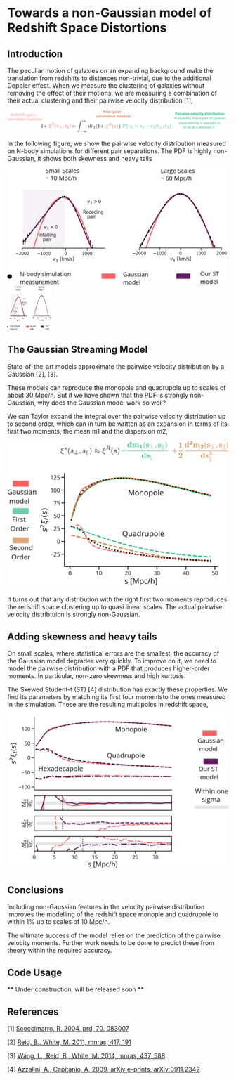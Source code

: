 
# Towards a non-Gaussian model of Redshift Space Distortions

## Introduction
The peculiar motion of galaxies on an expanding background make the translation from redshifts to distances non-trivial, due to the additional Doppler effect. When we measure the clustering of galaxies without removing the effect of their motions, we are measuring a combination of their actual clustering and their pairwise velocity distribution [1], 

![alt text](https://raw.githubusercontent.com/florpi/streamingmodel/master/images/streaming_model.png)


In the following figure, we show the pairwise velocity distribution measured on N-body simulations for different pair separations. The PDF is highly  non-Gaussian, it shows both skewness and heavy tails

![alt text](https://raw.githubusercontent.com/florpi/streamingmodel/master/images/velocity_distributions.png)
<img src="https://raw.githubusercontent.com/florpi/streamingmodel/master/images/velocity_distributions.png" width = "100" height="100">

## The Gaussian Streaming Model 
State-of-the-art models approximate the pairwise velocity distribution by a Gaussian [2], [3].

These models can reproduce the monopole and quadrupole up to scales of about 30 Mpc/h. But if we have shown that the PDF is strongly non-Gaussian, why does the Gaussian model work so well? 

We can Taylor expand the integral over the pairwise velocity distribution up to second order, which can in turn be written as an expansion in terms of its first two moments, the mean m1 and the dispersion m2,

![alt text](https://raw.githubusercontent.com/florpi/streamingmodel/master/images/gaussian_expansion.png)

It turns out that any distribution with the right first two moments reproduces the redshift space clustering up to quasi linear scales. The actual pairwise velocity distribtuion is strongly non-Gaussian.

## Adding skewness and heavy tails
On small scales, where statistical errors are the smallest, the accuracy of the Gaussian model degrades very quickly. To improve on it, we need to model the pairwise distribution with a PDF that produces higher-order moments. In particular, non-zero skewness and  high kurtosis. 

The Skewed Student-t (ST) [4] distribution has exactly these properties. We find its parameters by matching its first four momentsto the ones measured in the simulation. These are the resulting multipoles in redshift space,

![alt text](https://raw.githubusercontent.com/florpi/streamingmodel/master/images/model_multipoles.png)


## Conclusions
Including non-Gaussian features in the velocity pairwise distribution improves the modelling of the redshift space monople and quadrupole to within 1% up to scales of 10 Mpc/h.

 The ultimate success of the model relies on the prediction of the pairwise velocity moments. Further work needs to be done to predict these from theory within the required accuracy.

## Code Usage
** Under construction, will be released soon  **

## References
[1] [Scoccimarro, R.  2004, prd, 70, 083007](https://arxiv.org/abs/astro-ph/0407214) 

[2] [Reid, B., White, M.  2011, mnras, 417, 191](https://arxiv.org/abs/1105.4165)

[3] [Wang, L., Reid, B., White, M.  2014, mnras, 437, 588 ](https://arxiv.org/abs/1306.1804)

[4]  [Azzalini, A., Capitanio, A.  2009, arXiv e-prints, arXiv:0911.2342 ](https://arxiv.org/abs/0911.2342)
